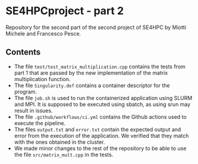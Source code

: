 # SE4HPCproject - part 2
Repository for the second part of the second project of SE4HPC by Miotti Michele and Francesco Pesce.

## Contents
- The file `test/test_matrix_multiplication.cpp` contains the tests from part 1 that are passed by the
new implementation of the matrix multiplication function.
- The file `Singularity.def` contains a container descriptor for the program.
- The file `job.sh` is used to run the containerized application using SLURM and MPI. It is supposed to be executed using sbatch, as using srun may result in issues.
- The file `.github/workflows/ci.yml` contains the Github actions used to execute the pipeline.
- The files `output.txt` and `error.txt` contain the expected output and error from the execution of the application. We verified that they match with the ones obtained in the cluster.
- We made minor changes to the rest of the repository to be able to use the file `src/matrix_mult.cpp` in the tests.
